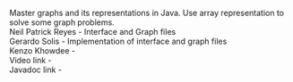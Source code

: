 Master graphs and its representations in Java. Use array representation to solve some graph problems. \
Neil Patrick Reyes -  Interface and Graph files\
Gerardo Solis - Implementation of interface and graph files\
Kenzo Khowdee - \
Video link - \
Javadoc link -
